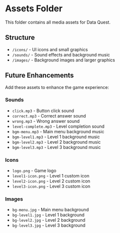 # Assets Folder

This folder contains all media assets for Data Quest.

## Structure

- `/icons/` - UI icons and small graphics
- `/sounds/` - Sound effects and background music
- `/images/` - Background images and larger graphics

## Future Enhancements

Add these assets to enhance the game experience:

### Sounds
- `click.mp3` - Button click sound
- `correct.mp3` - Correct answer sound
- `wrong.mp3` - Wrong answer sound
- `level-complete.mp3` - Level completion sound
- `bgm-menu.mp3` - Main menu background music
- `bgm-level1.mp3` - Level 1 background music
- `bgm-level2.mp3` - Level 2 background music
- `bgm-level3.mp3` - Level 3 background music

### Icons
- `logo.png` - Game logo
- `level1-icon.png` - Level 1 custom icon
- `level2-icon.png` - Level 2 custom icon
- `level3-icon.png` - Level 3 custom icon

### Images
- `bg-menu.jpg` - Main menu background
- `bg-level1.jpg` - Level 1 background
- `bg-level2.jpg` - Level 2 background
- `bg-level3.jpg` - Level 3 background
